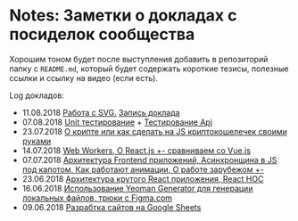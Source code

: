 # Notes: Заметки о докладах с посиделок сообщества

Хорошим тоном будет после выступления добавить в репозиторий папку с `README.md`, который будет содержать короткие тезисы, полезные ссылки и ссылку на видео (если есть).

Log докладов:

- 11.08.2018 [Работа с SVG.](./2018-08-11/README.md) [Запись доклада](https://www.youtube.com/watch?v=PRSs3776nfY&feature=youtu.be)
- 07.08.2018 [Unit тестирование](https://arthurchumak.github.io/slides/tdd/) + [Тестирование Api](https://arthurchumak.github.io/slides/js-api-tests)
- 23.07.2018 [О крипте или как сделать на JS криптокошелечек своими руками](https://www.youtube.com/watch?v=b-ZaBv-fJUU)
- 14.07.2018 [Web Workers, О React.js +- сравниваем со Vue.js](https://www.youtube.com/watch?v=T5Gur_hcDto)
- 07.07.2018 [Архитектура Frontend приложений, Асинхронщина в JS под капотом, Как работают анимации, О работе зарубежом +-](https://www.youtube.com/watch?v=wyPbB95iVwI)
- 23.06.2018 [Архитектура крутого React приложения, React HOC](https://www.youtube.com/watch?v=g3op00eMxco)
- 16.06.2018 [Использование Yeoman Generator для генерации локальных файлов, трюки с Figma.com](https://www.youtube.com/watch?v=wzX811qCRxs)
- 09.06.2018 [Разрабтка сайтов на Google Sheets](https://www.youtube.com/watch?v=Gb1CDnegyA0)
